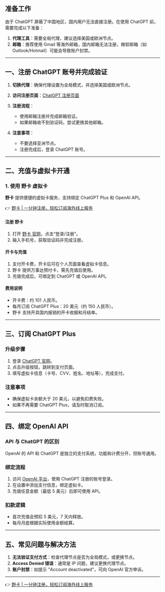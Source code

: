 ## 准备工作

由于 ChatGPT 屏蔽了中国地区，国内用户无法直接注册。在使用 ChatGPT 前，需要完成以下准备：

1. **代理工具**：需要全局代理，建议选择美国或欧洲节点。
2. **邮箱**：推荐使用 Gmail 等海外邮箱，国内邮箱无法注册，微软邮箱（如 Outlook/Hotmail）可能会导致账户封禁。

---

## 一、注册 ChatGPT 账号并完成验证

1. **切换代理**：确保代理设置为全局模式，并选择美国或欧洲节点。
2. **访问注册页面**：[ChatGPT 注册页面](https://chat.openai.com/auth/login)
3. **注册流程**：
   - 使用邮箱注册并完成邮箱验证。
   - 如果邮箱收不到验证码，尝试更换其他邮箱。

4. **注意事项**：
   - 不要选择亚洲节点。
   - 注册完成后，登录 ChatGPT 账号。

---

## 二、充值与虚拟卡开通

### 1. 使用 野卡 虚拟卡

**野卡** 提供便捷的虚拟卡服务，支持绑定 ChatGPT Plus 和 OpenAI API。

👉 [野卡 | 一分钟注册，轻松订阅海外线上服务](https://bit.ly/bewildcard)

#### 注册 野卡
1. 打开 [野卡 官网](https://bit.ly/bewildcard)，点击“登录/注册”。
2. 输入手机号，获取验证码并完成注册。

#### 开卡与充值
1. 支付开卡费，开卡后可在个人页面查看虚拟卡信息。
2. 野卡 提供万事达预付卡，需先充值后使用。
3. 充值完成后，可绑定到 ChatGPT 或 OpenAI API。

#### 费用说明
- 开卡费：约 101 人民币。
- 每月订阅 ChatGPT Plus：20 美元（约 150 人民币）。
- 野卡 支持开具国内报销的开卡收据和月结单。

---

## 三、订阅 ChatGPT Plus

### 升级步骤
1. 登录 [ChatGPT 官网](https://chat.openai.com/auth/login)。
2. 点击升级按钮，跳转到支付页面。
3. 填写虚拟卡信息（卡号、CVV、姓名、地址等），完成支付。

### 注意事项
- 确保虚拟卡余额大于 20 美元，以避免扣费失败。
- 如果不再需要 ChatGPT Plus，请及时取消订阅。

---

## 四、绑定 OpenAI API

### API 与 ChatGPT 的区别
OpenAI 的 API 和 ChatGPT 是独立的支付系统，功能和计费分开，但账号通用。

### 绑定流程
1. 访问 [OpenAI 平台](https://platform.openai.com/apps)，使用 ChatGPT 注册的账号登录。
2. 在设置中添加支付信息，绑定虚拟卡。
3. 充值任意金额（最低 5 美元）后即可使用 API。

### 扣款逻辑
- 首次充值会预扣 5 美元，7 天内释放。
- 每月月底根据实际使用金额结算。

---

## 五、常见问题与解决方法

1. **无法验证支付方式**：检查代理节点是否为全局模式，或更换节点。
2. **Access Denied 错误**：通常是 IP 问题，建议更换代理节点。
3. **账户封禁**：如提示 "Account deactivated"，可向 OpenAI 官方申诉。

---

👉 [野卡 | 一分钟注册，轻松订阅海外线上服务](https://bit.ly/bewildcard)